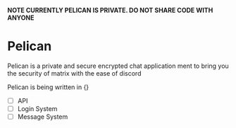 **NOTE CURRENTLY PELICAN IS PRIVATE. DO NOT SHARE CODE WITH ANYONE**

# Pelican
Pelican is a private and secure encrypted chat application ment to bring you the security of matrix with the ease of discord

Pelican is being written in {}

 - [ ] API
 - [ ] Login System
 - [ ] Message System
